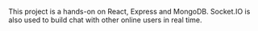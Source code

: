 This project is a hands-on on React, Express and MongoDB.
Socket.IO is also used to build chat with other online users in real time.
